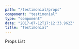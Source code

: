 ```yaml
---
path: "/testimonial/props"
component: "testimonial"
type: "component"
date: "2017-07-12T17:12:33.962Z"
title: "Testimonial"
---
```

<div> Props List </div>